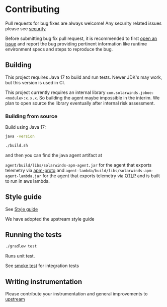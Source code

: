 # Contributing

Pull requests for bug fixes are always welcome! Any security related issues please see [security](SECURITY.md)

Before submitting bug fix pull request, it is recommended to first
[open an issue](https://github.com/solarwinds/apm-java/issues/new)
and report the bug providing pertinent information like runtime environment specs and steps to reproduce the bug.

## Building

This project requires Java 17 to build and run tests. Newer JDK's may work, but this version is used in CI.

This project currently requires an internal library `com.solarwinds.joboe:<module>:x.x.x`. So building the agent maybe impossible in the interim. We plan to open source the library eventually after internal risk assessment.

### Building from source

Build using Java 17:

```bash
java -version
```

```bash
./build.sh
```

and then you can find the java agent artifact at

`agent/build/libs/solarwinds-apm-agent.jar` for the agent that exports telemetry via [apm-proto](https://github.com/solarwinds/apm-proto) and `agent-lambda/build/libs/solarwinds-apm-agent-lambda.jar` for the agent that exports telemetry via [OTLP](https://opentelemetry.io/docs/specs/otel/protocol/) and is built to run in aws lambda.


## Style guide

See [Style guide](https://github.com/open-telemetry/opentelemetry-java-instrumentation/blob/main/docs/contributing/style-guideline.md)

We have adopted the upstream style guide

## Running the tests

```bash
./gradlew test
```

Runs unit test.

See [smoke test](smoke-tests/README.md) for integration tests

## Writing instrumentation

Please contribute your instrumentation and general improvements to [upstream](https://github.com/open-telemetry/opentelemetry-java-instrumentation)
